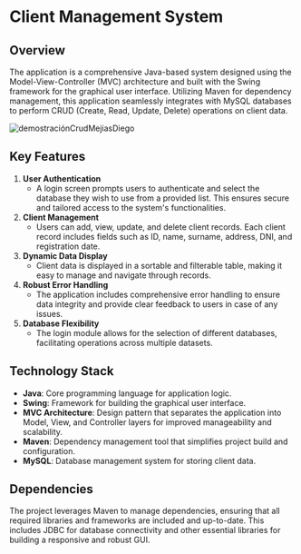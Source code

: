 # Client Management System

## Overview

The application is a comprehensive Java-based system designed using the Model-View-Controller (MVC) architecture and built with the Swing framework for the graphical user interface. Utilizing Maven for dependency management, this application seamlessly integrates with MySQL databases to perform CRUD (Create, Read, Update, Delete) operations on client data.

![demostraciónCrudMejiasDiego](https://github.com/MejiasDiego/MVC_CRUD_mejiasDiego/assets/158473709/e3583184-74dd-4f2e-b691-5d8974e9c000)

## Key Features

1. **User Authentication**
    - A login screen prompts users to authenticate and select the database they wish to use from a provided list. This ensures secure and tailored access to the system's functionalities.
2. **Client Management**
    - Users can add, view, update, and delete client records. Each client record includes fields such as ID, name, surname, address, DNI, and registration date.
3. **Dynamic Data Display**
    - Client data is displayed in a sortable and filterable table, making it easy to manage and navigate through records.
4. **Robust Error Handling**
    - The application includes comprehensive error handling to ensure data integrity and provide clear feedback to users in case of any issues.
5. **Database Flexibility**
    - The login module allows for the selection of different databases, facilitating operations across multiple datasets.

## Technology Stack

- **Java**: Core programming language for application logic.
- **Swing**: Framework for building the graphical user interface.
- **MVC Architecture**: Design pattern that separates the application into Model, View, and Controller layers for improved manageability and scalability.
- **Maven**: Dependency management tool that simplifies project build and configuration.
- **MySQL**: Database management system for storing client data.

## Dependencies

The project leverages Maven to manage dependencies, ensuring that all required libraries and frameworks are included and up-to-date. This includes JDBC for database connectivity and other essential libraries for building a responsive and robust GUI.



